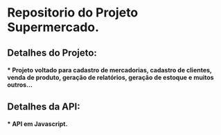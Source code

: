 <h1>Repositorio do Projeto Supermercado.</h1>

<h2>Detalhes do Projeto:</h2>
<h4>* Projeto voltado para cadastro de mercadorias, cadastro de clientes, venda de produto, geração de relatórios, geração de estoque e muitos outros...</h4>

<h2>Detalhes da API:</h2>
<h4>* API em Javascript.</h4>

